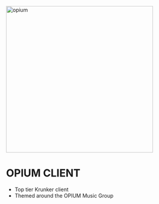 <img src="[drawing.jpg](https://github.com/user-attachments/assets/dad87de3-73e3-4491-9297-1b84fbacefc2)" alt="opium" width="400"/>

# OPIUM CLIENT
* Top tier Krunker client 
* Themed around the OPIUM Music Group
